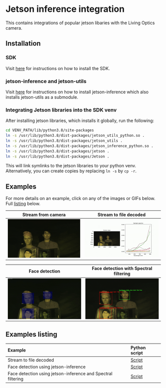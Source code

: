 # Jetson inference integration

This contains integrations of popular jetson libaries with the Living Optics camera.

## Installation

### SDK

Visit [here](https://docs.livingoptics.com/sdk/install-guide.html) for instructions on how to install the SDK.

### jetson-inference and jetson-utils

Visit [here](https://github.com/dusty-nv/jetson-inference?tab=readme-ov-file#system-setup) for instructions on how to install jetson-inference which also installs jetson-utils as a submodule.

### Integrating Jetson libraries into the SDK venv

After installing jetson libraries, which installs it globally, run the following:

```sh
cd VENV_PATH/lib/python3.8/site-packages
ln -s /usr/lib/python3.8/dist-packages/jetson_utils_python.so .
ln -s /usr/lib/python3.8/dist-packages/jetson_utils .
ln -s /usr/lib/python3.8/dist-packages/jetson_inference_python.so .
ln -s /usr/lib/python3.8/dist-packages/jetson .
ln -s /usr/lib/python3.8/dist-packages/Jetson .
```

This will link symlinks to the jetson libraries to your python venv. Alternatively, you can create copies by replacing `ln -s` by `cp -r`.



## Examples

For more details on an example, click on any of the images or GIFs below. Full [listing](#examples-listing) below.

Stream from camera | Stream to file decoded |
:------------: |  :----------: |
[![Stream from camera](./media/face_spoof.gif)](./notebooks/stream.ipynb)  | [![Stream to file decoded](./media/scene_with_spectra.gif)](./notebooks/stream_to_file_decoded.ipynb)  |

Face detection | Face detection with Spectral filtering |
:------------: |  :----------: |
[![Face detection](./media/face_spoof_tracking.gif)](./notebooks/face_detection.ipynb)  | [![Face detection with Spectral filtering](./media/face_spoof_tracking_with_spectral_filtering.gif)](./notebooks/face_detection_with_spectral_filtering.ipynb)  |

## Examples listing

Example | Python script |
:--------------------|:-------|
Stream to file decoded | [Script](python/stream_to_file_decoded.py) |
Face detection using jetson-inference | [Script](python/face_detection.py) |
Face detection using jetson-inference and Spectral filtering | [Script](python/face_detection_with_spectral_filtering.py) |